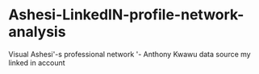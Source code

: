# Ashesi-LinkedIN-profile-network-analysis
Visual Ashesi'-s professional network '- Anthony Kwawu
data source my linked in account
